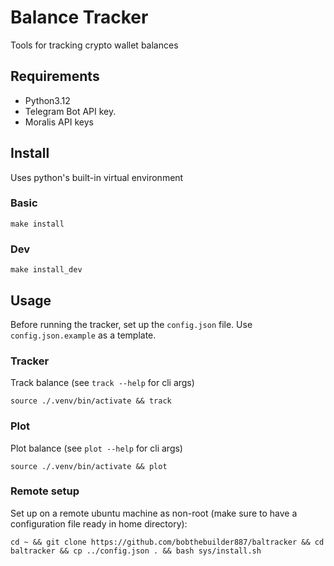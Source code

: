 # Balance Tracker

Tools for tracking crypto wallet balances

## Requirements

- Python3.12
- Telegram Bot API key.
- Moralis API keys

## Install

Uses python's built-in virtual environment

### Basic

```{bash}
make install
```

### Dev

```{bash}
make install_dev
```

## Usage

Before running the tracker, set up the `config.json` file. Use `config.json.example` as a template.

### Tracker

Track balance (see `track --help` for cli args)

```{bash}
source ./.venv/bin/activate && track
```

### Plot

Plot balance (see `plot --help` for cli args)

```{bash}
source ./.venv/bin/activate && plot
```

### Remote setup

Set up on a remote ubuntu machine as non-root (make sure to have a configuration file ready in home directory):

```{bash}
cd ~ && git clone https://github.com/bobthebuilder887/baltracker && cd baltracker && cp ../config.json . && bash sys/install.sh
```
